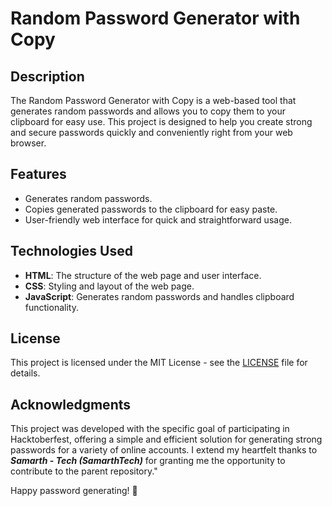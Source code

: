 # Random Password Generator with Copy

## Description

The Random Password Generator with Copy is a web-based tool that generates random passwords and allows you to copy them to your clipboard for easy use. This project is designed to help you create strong and secure passwords quickly and conveniently right from your web browser.

## Features

- Generates random passwords.
- Copies generated passwords to the clipboard for easy paste.
- User-friendly web interface for quick and straightforward usage.


## Technologies Used

- **HTML**: The structure of the web page and user interface.
- **CSS**: Styling and layout of the web page.
- **JavaScript**: Generates random passwords and handles clipboard functionality.


## License

This project is licensed under the MIT License - see the [LICENSE](LICENSE) file for details.

## Acknowledgments

This project was developed with the specific goal of participating in Hacktoberfest, offering a simple and efficient solution for generating strong passwords for a variety of online accounts. I extend my heartfelt thanks to ***Samarth - Tech (SamarthTech)*** for granting me the opportunity to contribute to the parent repository."



Happy password generating! 🎉
